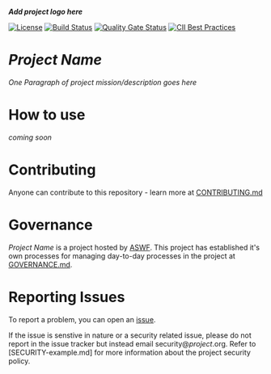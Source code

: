 ***Add project logo here***

[![License](https://img.shields.io/github/license/AcademySoftwareFoundation/example-project)](LICENSE)
[![Build Status](https://dev.azure.com/AcademySoftwareFoundation/aswf-sample-project/_apis/build/status/aswf-sample-project.ci?branchName=master)](https://dev.azure.com/AcademySoftwareFoundation/aswf-sample-project/_build/latest?definitionId=12&branchName=master)
[![Quality Gate Status](https://sonarcloud.io/api/project_badges/measure?project=AcademySoftwareFoundation_aswf-sample-project&metric=alert_status)](https://sonarcloud.io/dashboard?id=AcademySoftwareFoundation_aswf-sample-project)
[![CII Best Practices](https://bestpractices.coreinfrastructure.org/projects/xxx/badge)](https://bestpractices.coreinfrastructure.org/projects/xxx)

# _Project Name_
_One Paragraph of project mission/description goes here_

# How to use
_coming soon_

# Contributing
Anyone can contribute to this repository - learn more at [CONTRIBUTING.md](CONTRIBUTING.md)

# Governance
_Project Name_ is a project hosted by [ASWF](https://aswf.io). This project has established it's own processes for managing day-to-day processes in the project at [GOVERNANCE.md](GOVERNANCE.md).

# Reporting Issues

To report a problem, you can open an
[issue](https://github.com/AcademySoftwareFoundation/example-project/issues).

If the issue is senstive in nature or a security related issue, please
do not report in the issue tracker but instead email
security@_project_.org. Refer to [SECURITY-example.md] for more
information about the project security policy.


